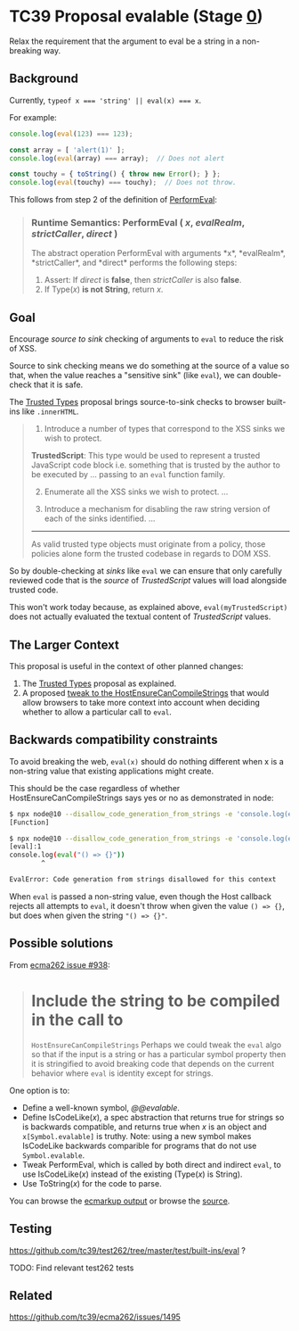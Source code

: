 # TC39 Proposal evalable (Stage [0](https://tc39.github.io/process-document/))

Relax the requirement that the argument to eval be a string in a non-breaking way.

## Background

Currently, `typeof x === 'string' || eval(x) === x`.

For example:

```js
console.log(eval(123) === 123);

const array = [ 'alert(1)' ];
console.log(eval(array) === array);  // Does not alert

const touchy = { toString() { throw new Error(); } };
console.log(eval(touchy) === touchy);  // Does not throw.
```

This follows from step 2 of the definition of [PerformEval](https://tc39.github.io/ecma262/#sec-performeval):

> ### Runtime Semantics: PerformEval ( *x*, *evalRealm*, *strictCaller*, *direct* )
> <p>The abstract operation PerformEval with arguments *x*, *evalRealm*, *strictCaller*, and *direct* performs the following steps:</p>
>
> 1. Assert: If *direct* is **false**, then *strictCaller* is also **false**.
> 1. If Type(*x*) **is not String**, return *x*.

## Goal

Encourage *source to sink* checking of arguments to `eval` to reduce the risk of XSS.

Source to sink checking means we do something at the source of a value so that, when the value
reaches a "sensitive sink" (like `eval`), we can double-check that it is safe.

The [Trusted Types][] proposal brings source-to-sink checks to browser built-ins
like `.innerHTML`.

> 1. Introduce a number of types that correspond to the XSS sinks we wish to protect.
>
> **TrustedScript**: This type would be used to represent a trusted JavaScript code block i.e.
> something that is trusted by the author to be executed by ... passing to an `eval` function family.
>
> 2. Enumerate all the XSS sinks we wish to protect. ...
>
> 3. Introduce a mechanism for disabling the raw string version of each of the sinks identified. ...
>
> ----
>
> As valid trusted type objects must originate from a policy, those policies alone form the trusted
> codebase in regards to DOM XSS.

So by double-checking at *sinks* like `eval` we can ensure that 
only carefully reviewed code that is the *source* of *TrustedScript*
values will load alongside trusted code.

This won't work today because, as explained above, `eval(myTrustedScript)` does not actually
evaluated the textual content of *TrustedScript* values.

## The Larger Context

This proposal is useful in the context of other planned changes:

1.  The [Trusted Types][] proposal as explained.
1.  A proposed [tweak to the HostEnsureCanCompileStrings][host callout proposal]
    that would allow browsers to take more context into account when deciding
    whether to allow a particular call to `eval`.

## Backwards compatibility constraints

To avoid breaking the web, `eval(x)` should do nothing different when x is a
non-string value that existing applications might create.

This should be the case regardless of whether HostEnsureCanCompileStrings says
yes or no as demonstrated in node:

```sh
$ npx node@10 --disallow_code_generation_from_strings -e 'console.log(eval(() => {}))'
[Function]

$ npx node@10 --disallow_code_generation_from_strings -e 'console.log(eval("() => {}"))'
[eval]:1
console.log(eval("() => {}"))
        ^

EvalError: Code generation from strings disallowed for this context
```

When `eval` is passed a non-string value, even though the Host callback rejects all
attempts to `eval`, it doesn't throw when given the value `() => {}`, but does when
given the string `"() => {}"`.

## Possible solutions

From [ecma262 issue #938](https://github.com/tc39/ecma262/issues/938#issuecomment-457352474):

> # Include the string to be compiled in the call to
> `HostEnsureCanCompileStrings` Perhaps we could tweak the `eval` algo
> so that if the input is a string or has a particular symbol property
> then it is stringified to avoid breaking code that depends on the
> current behavior where `eval` is identity except for strings.

One option is to:

*  Define a well-known symbol, *\@\@evalable*.
*  Define IsCodeLike(*x*), a spec abstraction that returns true for strings
   so is backwards compatible, and returns true when *x* is an object and
   `x[Symbol.evalable]` is truthy.
   Note: using a new symbol makes IsCodeLike backwards comparible for programs
   that do not use `Symbol.evalable`.
*  Tweak PerformEval, which is called by both direct and indirect `eval`, to
   use IsCodeLike(*x*) instead of the existing (Type(*x*) is String).
*  Use ToString(*x*) for the code to parse.

You can browse the [ecmarkup output](https://mikesamuel.github.io/evalable/)
or browse the [source](https://github.com/mikesamuel/evalable/blob/master/spec.emu).

## Testing

https://github.com/tc39/test262/tree/master/test/built-ins/eval ?

TODO: Find relevant test262 tests

## Related

https://github.com/tc39/ecma262/issues/1495


[Trusted Types]: (https://wicg.github.io/trusted-types)
[host callout proposal]: https://github.com/mikesamuel/proposal-hostensurecancompilestrings-passthru
